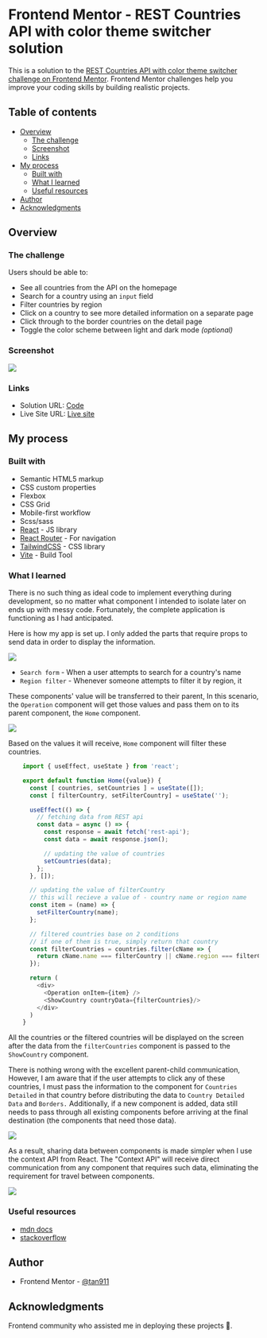 # Frontend Mentor - REST Countries API with color theme switcher solution

This is a solution to the [REST Countries API with color theme switcher challenge on Frontend Mentor](https://www.frontendmentor.io/challenges/rest-countries-api-with-color-theme-switcher-5cacc469fec04111f7b848ca). Frontend Mentor challenges help you improve your coding skills by building realistic projects. 

## Table of contents

- [Overview](#overview)
  - [The challenge](#the-challenge)
  - [Screenshot](#screenshot)
  - [Links](#links)
- [My process](#my-process)
  - [Built with](#built-with)
  - [What I learned](#what-i-learned)
  - [Useful resources](#useful-resources)
- [Author](#author)
- [Acknowledgments](#acknowledgments)

## Overview

### The challenge

Users should be able to:

- See all countries from the API on the homepage
- Search for a country using an `input` field
- Filter countries by region
- Click on a country to see more detailed information on a separate page
- Click through to the border countries on the detail page
- Toggle the color scheme between light and dark mode *(optional)*

### Screenshot

![](./screenshot/desktop.png)

### Links

- Solution URL: [Code](https://github.com/tan911/rest-countries-app)
- Live Site URL: [Live site](https://tan911.github.io/rest-countries-app)

## My process

### Built with

- Semantic HTML5 markup
- CSS custom properties
- Flexbox
- CSS Grid
- Mobile-first workflow
- Scss/sass
- [React](https://reactjs.org/) - JS library
- [React Router](https://reactrouter.com/en/main) - For navigation
- [TailwindCSS](https://tailwindcss.com/) - CSS library
- [Vite](https://vitejs.dev/) - Build Tool


### What I learned

There is no such thing as ideal code to implement everything during development, so no matter what component I intended to isolate later on ends up with messy code. Fortunately, the complete application is functioning as I had anticipated.

Here is how my app is set up. I only added the parts that require props to send data in order to display the information.

![](./screenshot/pp.png)


- `Search form` - When a user attempts to search for a country's name
- `Region filter` - Whenever someone attempts to filter it by region, it

These components' value will be transferred to their parent,
In this scenario, the `Operation` component will get those values and pass them on to its parent component, the `Home` component.

![](./screenshot/p2.png)

Based on the values it will receive, `Home` component will filter these countries.

```js
    import { useEffect, useState } from 'react';

    export default function Home({value}) {
      const [ countries, setCountries ] = useState([]);
      const [ filterCountry, setFilterCountry] = useState('');

      useEffect(() => {
        // fetching data from REST api
        const data = async () => {
          const response = await fetch('rest-api');
          const data = await response.json();

          // updating the value of countries
          setCountries(data);
        };
      }, []);

      // updating the value of filterCountry
      // this will recieve a value of - country name or region name
      const item = (name) => {
        setFilterCountry(name);
      };

      // filtered countries base on 2 conditions
      // if one of them is true, simply return that country
      const filterCountries = countries.filter(cName => {
        return cName.name === filterCountry || cName.region === filterCountry;
      });

      return (
        <div>
          <Operation onItem={item} />
          <ShowCountry countryData={filterCountries}/>
        </div>
      )
    }
```

All the countries or the filtered countries will be displayed on the screen after the data from the `filterCountries` component is passed to the `ShowCountry` component.

There is nothing wrong with the excellent parent-child communication,
However, I am aware that if the user attempts to click any of these countries,
I must pass the information to the component for `Countries Detailed` in that country before distributing the data to `Country Detailed Data` and `Borders.`
Additionally, if a new component is added, data still needs to pass through all existing components before arriving at the final destination (the components that need those data).

![](./screenshot/p3.png)

As a result, sharing data between components is made simpler when I use the context API from React.
The "Context API" will receive direct communication from any component that requires such data, eliminating the requirement for travel between components.

![](./screenshot/p4.png)


### Useful resources

- [mdn docs](https://developer.mozilla.org/en-US/)
- [stackoverflow](https://stackoverflow.com/) 


## Author

- Frontend Mentor - [@tan911](https://www.frontendmentor.io/profile/tan911)


## Acknowledgments

Frontend community who assisted me in deploying these projects 🙏.